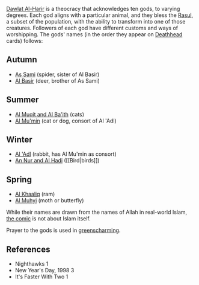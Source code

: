 [Dawlat Al-Harir](Location/Dawlat%20Al-Harir.md) is a theocracy that acknowledges ten gods, to varying degrees. Each god aligns with a particular animal, and they bless the [Rasul](Person/Group/Rasul.md), a subset of the population, with the ability to transform into one of those creatures. Followers of each god have different customs and ways of worshipping. The gods' names (in the order they appear on [Deathhead](Culture/Deathhead.md) cards) follows:
## Autumn
- [As Sami](Culture/Deity/As%20Sami.md) (spider, sister of Al Basir)
- [Al Basir](Culture/Deity/Al%20Basir.md) (deer, brother of As Sami)
## Summer
- [Al Muqit and Al Ba'ith](Culture/Deity/Al%20Muqit%20and%20Al%20Baith.md) (cats)
- [Al Mu'min](Culture/Deity/Al%20Mumin.md) (cat or dog, consort of Al 'Adl)
## Winter
- [Al 'Adl](Culture/Deity/Al%20Adl.md) (rabbit, has Al Mu'min as consort)
- [An Nur and Al Hadi](Culture/Deity/An%20Nur%20and%20Al%20Hadi.md) ([[Bird|birds]])
## Spring
- [Al Khaaliq](Culture/Deity/Al%20Khaaliq.md) (ram)
- [Al Muhyi](Culture/Deity/Al%20Muhyi.md) (moth or butterfly)

While their names are drawn from the names of Allah in real-world Islam, [the comic](README.md) is not about Islam itself.

Prayer to the gods is used in [greenscharming](greenscharming.md).

## References
- Nighthawks 1
- New Year's Day, 1998 3
- It's Faster With Two 1